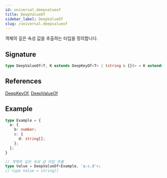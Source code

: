 ```yaml
---
id: universal.deepvalueof
title: DeepValueOf
sidebar_label: DeepValueOf
slug: /universal.deepvalueof
---
```






객체의 깊은 속성 값을 추출하는 타입을 정의합니다.

## Signature

```typescript
type DeepValueOf<T, K extends DeepKeyOf<T> | (string & {})> = K extends `${infer Key}.${infer Rest}` ? Key extends keyof T ? DeepValueOf<T[Key], Rest> : never : K extends keyof T ? T[K] : never;
```
## References
 [DeepKeyOf](./universal.deepkeyof), [DeepValueOf](./universal.deepvalueof)

## Example


```typescript
type Example = {
  a: {
    b: number;
    c: {
      d: string[];
    };
  };
}

// 객체의 깊은 속성 값 타입 추출
type Value = DeepValueOf<Example, 'a.c.d'>;
// type Value = string[]
```

